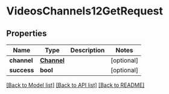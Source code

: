 # VideosChannels12GetRequest

## Properties
Name | Type | Description | Notes
------------ | ------------- | ------------- | -------------
**channel** | [**Channel**](Channel.md) |  | [optional] 
**success** | **bool** |  | [optional] 

[[Back to Model list]](../README.md#documentation-for-models) [[Back to API list]](../README.md#documentation-for-api-endpoints) [[Back to README]](../README.md)

